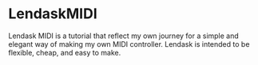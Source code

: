 # LendaskMIDI
Lendask MIDI is a tutorial that reflect my own journey for a simple and elegant way of making my own MIDI controller.  Lendask is intended to be flexible, cheap, and easy to make.
